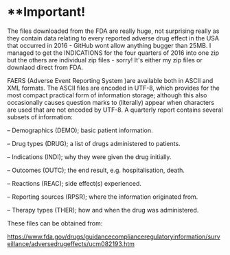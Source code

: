 # **Important!
The files downloaded from the FDA are really huge, not surprising really as they contain data relating to every reported adverse drug effect in the USA that occurred in 2016 - GitHub wont allow anything bugger than 25MB. I managed to get the INDICATIONS for the four quarters of 2016 into one zip but the others are individual zip files - sorry! It's either my zip files or downlaod direct from FDA.

FAERS (Adverse Event Reporting System )are available both in ASCII and XML formats. The ASCII files are encoded
in UTF-8, which provides for the most compact practical form of information storage;
although this also occasionally causes question marks to (literally) appear when characters
are used that are not encoded by UTF-8. A quarterly report contains several subsets
of information:

– Demographics (DEMO); basic patient information.

– Drug types (DRUG); a list of drugs administered to patients. 

– Indications (INDI); why they were given the drug initially.

– Outcomes (OUTC); the end result, e.g. hospitalisation, death.

– Reactions (REAC); side effect(s) experienced.

– Reporting sources (RPSR); where the information originated from.

– Therapy types (THER); how and when the drug was administered.

These files can be obtained from:

https://www.fda.gov/drugs/guidancecomplianceregulatoryinformation/surveillance/adversedrugeffects/ucm082193.htm

